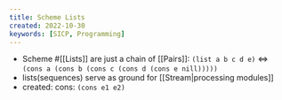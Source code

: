 ```yaml
---
title: Scheme Lists
created: 2022-10-30
keywords: [SICP, Programming]
---
```


- Scheme #[[Lists]] are just a chain of [[Pairs]]: `(list a b c d e)` <=> `(cons a (cons b (cons c (cons d (cons e nill)))))`
- lists(sequences) serve as ground for [[Stream|processing modules]]
- created: cons: `(cons e1 e2)`
